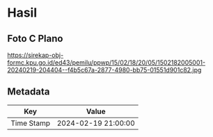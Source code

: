 # Hasil

## Foto C Plano

https://sirekap-obj-formc.kpu.go.id/ed43/pemilu/ppwp/15/02/18/20/05/1502182005001-20240219-204404--f4b5c67a-2877-4980-bb75-01551d901c82.jpg


## Metadata

| Key        | Value               |
| ---------- | ------------------- |
| Time Stamp | 2024-02-19 21:00:00 |



